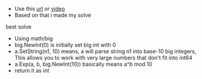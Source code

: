 - Use this [url](https://brilliant.org/wiki/finding-the-last-digit-of-a-power/) or [video](https://www.youtube.com/watch?v=bBvVeZZ3xkI)
- Based on that i made my solve

best solve
- Using math/big
- big.NewInt(0) is initially set big int with 0
- a.SetString(n1, 10) means, a will parse string n1 into base-10 big integers, This allows you to work with very large numbers that don't fit into int64
- a.Exp(a, b, big.NewInt(10)) basically means a^b mod 10
- return it as int